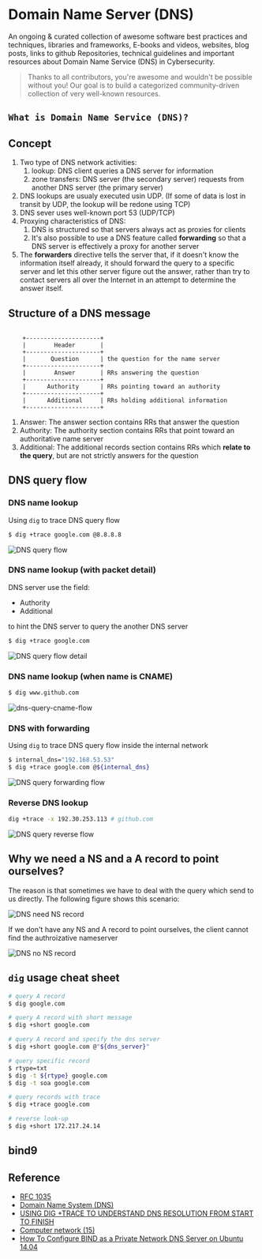 # Domain Name Server (DNS)

An ongoing & curated collection of awesome software best practices and techniques, libraries and frameworks, E-books and videos, websites, blog posts, links to github Repositories, technical guidelines and important resources about Domain Name Service (DNS) in Cybersecurity.
> Thanks to all contributors, you're awesome and wouldn't be possible without you! Our goal is to build a categorized community-driven collection of very well-known resources.

##  `What is Domain Name Service (DNS)? `


## Concept

1. Two type of DNS network activities:
   1. lookup: DNS client queries a DNS server for information
   2.  zone transfers: DNS server (the secondary server) requests from another DNS server (the primary server)
2. DNS lookups are usualy executed usin UDP. (If some of data is lost in transit by UDP, the lookup will be redone using TCP)
3. DNS sever uses well-known port 53 (UDP/TCP)
4. Proxying characteristics of DNS:
   1. DNS is structured so that servers always act as proxies for clients
   2.  It's also possible to use a DNS feature called **forwarding** so that a DNS server is effectively a proxy for another server
5. The **forwarders** directive tells the server that, if it doesn't know the information itself already, it should forward the query to a specific server and let this other server figure out the answer, rather than try to contact servers all over the Internet in an attempt to determine the answer itself.

## Structure of a DNS message

```

    +---------------------+
    |        Header       |
    +---------------------+
    |       Question      | the question for the name server
    +---------------------+
    |        Answer       | RRs answering the question
    +---------------------+
    |      Authority      | RRs pointing toward an authority
    +---------------------+
    |      Additional     | RRs holding additional information
    +---------------------+

```

1. Answer: The answer section contains RRs that answer the question
2. Authority: The authority section contains RRs that point toward an authoritative name server
3. Additional: The additional records section contains RRs which **relate to the query**, but are not strictly answers for the question


## DNS query flow

### DNS name lookup

Using `dig` to trace DNS query flow

```bash
$ dig +trace google.com @8.8.8.8
```

![DNS query flow](https://s3-ap-northeast-1.amazonaws.com/gist-note-assets/dns/dns_q_flow.png)


### DNS name lookup (with packet detail)

DNS server use the field:

* Authority
* Additional

to hint the DNS server to query the another DNS server

```bash
$ dig +trace google.com
```

![DNS query flow detail](https://s3-ap-northeast-1.amazonaws.com/gist-note-assets/dns/dns_q_flow_detail.png)

### DNS name lookup (when name is CNAME)

```bash
$ dig www.github.com
```
![dns-query-cname-flow](https://s3-ap-northeast-1.amazonaws.com/gist-note-assets/dns/dns_q_cname_flow.png)


### DNS with forwarding

Using `dig` to trace DNS query flow inside the internal network

```bash
$ internal_dns="192.168.53.53"
$ dig +trace google.com @${internal_dns}
```

![DNS query forwarding flow](https://s3-ap-northeast-1.amazonaws.com/gist-note-assets/dns/dns_q_flow_forward.png)

### Reverse DNS lookup

```bash
dig +trace -x 192.30.253.113 # github.com
```
![DNS query reverse flow](https://s3-ap-northeast-1.amazonaws.com/gist-note-assets/dns/dns_q_reverse_flow.png)

## Why we need a NS and a A record to point ourselves?

The reason is that sometimes we have to deal with the query which send to us directly. The following figure shows
this scenario:

![DNS need NS record](https://s3-ap-northeast-1.amazonaws.com/gist-note-assets/dns/dns_q_why_need_ns.png)

If we don't have any NS and A record to point ourselves, the client cannot find the authroizative nameserver

![DNS no NS record](https://s3-ap-northeast-1.amazonaws.com/gist-note-assets/dns/dns_q_no_ns_record.png)


## `dig` usage cheat sheet

```bash
# query A record
$ dig google.com

# query A record with short message
$ dig +short google.com

# query A record and specify the dns server
$ dig +short google.com @"${dns_server}"

# query specific record
$ rtype=txt
$ dig -t ${rtype} google.com
$ dig -t soa google.com

# query records with trace
$ dig +trace google.com

# reverse look-up
$ dig +short 172.217.24.14
```

## bind9

## Reference

* [RFC 1035](https://www.ietf.org/rfc/rfc1035.txt)
* [Domain Name System (DNS)](https://www.cs.ait.ac.th/~on/O/oreilly/tcpip/firewall/ch08_10.htm)
* [USING DIG +TRACE TO UNDERSTAND DNS RESOLUTION FROM START TO FINISH](https://ns1.com/articles/using-dig-trace)
* [Computer network (15)](https://www.slideshare.net/NYversity/computer-network-15)
* [How To Configure BIND as a Private Network DNS Server on Ubuntu 14.04](https://www.digitalocean.com/community/tutorials/how-to-configure-bind-as-a-private-network-dns-server-on-ubuntu-14-04)
